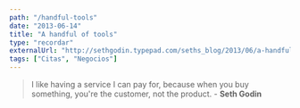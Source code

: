 ```yaml
---
path: "/handful-tools"
date: "2013-06-14"
title: "A handful of tools"
type: "recordar"
externalUrl: "http://sethgodin.typepad.com/seths_blog/2013/06/a-handful-of-tools.html"
tags: ["Citas", "Negocios"]
---
```


> I like having a service I can pay for, because when you buy something, you're the customer, not the product. - **Seth Godin**
